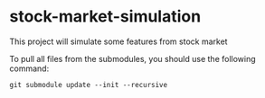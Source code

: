 # stock-market-simulation
This project will simulate some features from stock market

To pull all files from the submodules, you should use the following command:

`git submodule update --init --recursive`